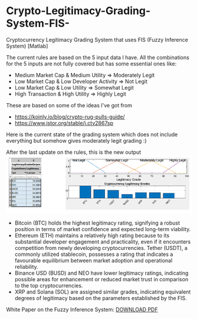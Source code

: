 # Crypto-Legitimacy-Grading-System-FIS-
Cryptocurrency Legitimacy Grading System that uses FIS (Fuzzy Inference System) [Matlab]

The current rules are based on the 5 input data I have. All the combinations for the 5 inputs are not fully covered but has some essential ones like:
- Medium Market Cap & Medium Utility => Moderately Legit
- Low Market Cap & Low Developer Activity => Not Legit
- Low Market Cap & Low Utility => Somewhat Legit
- High Transaction & High Utility => Highly Legit

These are based on some of the ideas I've got from 
- https://koinly.io/blog/crypto-rug-pulls-guide/
- https://www.jstor.org/stable/j.ctv2867sp

Here is the current state of the grading system which does not include everything but somehow gives moderately legit grading :)

After the last update on the rules, this is the new output
![enter image description here](https://github.com/MuminjonGuru/Crypto-Legitimacy-Grading-System-FIS/blob/main/grading_final.png)

- Bitcoin (BTC) holds the highest legitimacy rating, signifying a robust position in terms of 
market confidence and expected long-term viability.
- Ethereum (ETH) maintains a relatively high rating because to its substantial developer 
engagement and practicality, even if it encounters competition from newly developing 
cryptocurrencies.
 Tether (USDT), a commonly utilized stablecoin, possesses a rating that indicates a favourable 
equilibrium between market adoption and operational reliability.
- Binance USD (BUSD) and NEO have lower legitimacy ratings, indicating possible areas for 
enhancement or reduced market trust in comparison to the top cryptocurrencies.
- XRP and Solana (SOL) are assigned similar grades, indicating equivalent degrees of 
legitimacy based on the parameters established by the FIS.

White Paper on the Fuzzy Inference System: [DOWNLOAD PDF](https://github.com/MuminjonGuru/Crypto-Legitimacy-Grading-System-FIS/blob/main/FuzzyLogic_Muminjon_P2822156.pdf)

